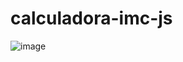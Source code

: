 # calculadora-imc-js

![image](https://github.com/hudsonjr21/calculadora-imc-js/assets/40724639/d5654f19-0c77-40f3-bb59-f781e254a629)
